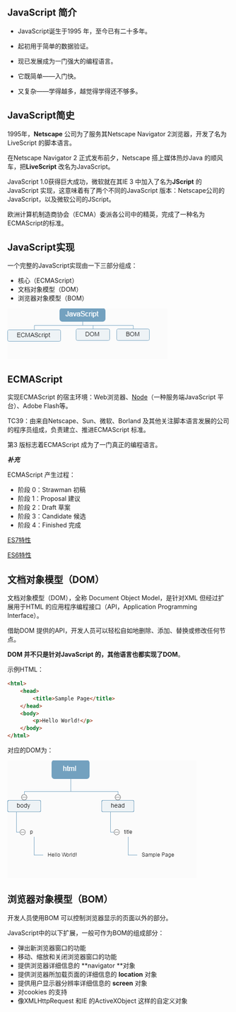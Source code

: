 ## JavaScript 简介

* JavaScript诞生于1995 年，至今已有二十多年。

* 起初用于简单的数据验证。

* 现已发展成为一门强大的编程语言。

* 它既简单——入门快。

* 又复杂——学得越多，越觉得学得还不够多。


## JavaScript简史

1995年，**Netscape** 公司为了服务其Netscape Navigator 2浏览器，开发了名为LiveScript 的脚本语言。

在Netscape Navigator 2 正式发布前夕，Netscape 搭上媒体热炒Java 的顺风车，把**LiveScript** 改名为JavaScript。

JavaScript 1.0获得巨大成功，微软就在其IE 3 中加入了名为**JScript** 的JavaScript 实现，这意味着有了两个不同的JavaScript 版本：Netscape公司的JavaScript，以及微软公司的JScript。

欧洲计算机制造商协会（ECMA）委派各公司中的精英，完成了一种名为ECMAScript的标准。

## JavaScript实现

一个完整的JavaScript实现由一下三部分组成：

- 核心（ECMAScript）
- 文档对象模型（DOM）
- 浏览器对象模型（BOM）

![](./images/realize.png)

## ECMAScript

实现ECMAScript 的宿主环境：Web浏览器、[Node](http://nodejs.cn/)（一种服务端JavaScript 平台）、Adobe Flash等。

TC39：由来自Netscape、Sun、微软、Borland 及其他关注脚本语言发展的公司的程序员组成，负责建立、推进ECMAScript 标准。

第3 版标志着ECMAScript 成为了一门真正的编程语言。

***补充***

ECMAScript 产生过程：

- 阶段 0：Strawman 初稿
- 阶段 1：Proposal 建议
- 阶段 2：Draft 草案
- 阶段 3：Candidate 候选
- 阶段 4：Finished 完成

[ES7特性](http://www.2ality.com/2016/02/ecmascript-2017.html)

[ES6特性](http://es6-features.org/)

## 文档对象模型（DOM）

文档对象模型（DOM），全称 Document Object Model，是针对XML 但经过扩展用于HTML 的应用程序编程接口（API，Application Programming Interface）。

借助DOM 提供的API，开发人员可以轻松自如地删除、添加、替换或修改任何节点。

**DOM 并不只是针对JavaScript 的，其他语言也都实现了DOM**。

示例HTML：

```html
<html>
	<head>
		<title>Sample Page</title>
	</head>
	<body>
		<p>Hello World!</p>
	</body>
</html>
```

对应的DOM为：

![](./images/dom.png)

## 浏览器对象模型（BOM）

开发人员使用BOM 可以控制浏览器显示的页面以外的部分。

JavaScript中的以下扩展，一般可作为BOM的组成部分：

- 弹出新浏览器窗口的功能
- 移动、缩放和关闭浏览器窗口的功能
- 提供浏览器详细信息的 **navigator **对象
- 提供浏览器所加载页面的详细信息的 **location** 对象
- 提供用户显示器分辨率详细信息的 **screen** 对象
- 对cookies 的支持
- 像XMLHttpRequest 和IE 的ActiveXObject 这样的自定义对象
